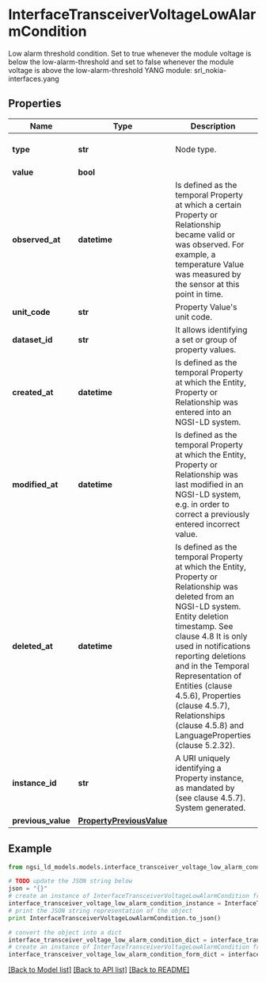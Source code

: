 # InterfaceTransceiverVoltageLowAlarmCondition

Low alarm threshold condition.  Set to true whenever the module voltage is below the low-alarm-threshold and set to false whenever the module voltage is above the low-alarm-threshold  YANG module: srl_nokia-interfaces.yang 

## Properties

Name | Type | Description | Notes
------------ | ------------- | ------------- | -------------
**type** | **str** | Node type.  | [optional] [default to 'Property']
**value** | **bool** |  | 
**observed_at** | **datetime** | Is defined as the temporal Property at which a certain Property or Relationship became valid or was observed. For example, a temperature Value was measured by the sensor at this point in time.  | [optional] 
**unit_code** | **str** | Property Value&#39;s unit code.  | [optional] 
**dataset_id** | **str** | It allows identifying a set or group of property values.  | [optional] 
**created_at** | **datetime** | Is defined as the temporal Property at which the Entity, Property or Relationship was entered into an NGSI-LD system.  | [optional] [readonly] 
**modified_at** | **datetime** | Is defined as the temporal Property at which the Entity, Property or Relationship was last modified in an NGSI-LD system, e.g. in order to correct a previously entered incorrect value.  | [optional] [readonly] 
**deleted_at** | **datetime** | Is defined as the temporal Property at which the Entity, Property or Relationship was deleted from an NGSI-LD system.  Entity deletion timestamp. See clause 4.8 It is only used in notifications reporting deletions and in the Temporal Representation of Entities (clause 4.5.6), Properties (clause 4.5.7), Relationships (clause 4.5.8) and LanguageProperties (clause 5.2.32).  | [optional] [readonly] 
**instance_id** | **str** | A URI uniquely identifying a Property instance, as mandated by (see clause 4.5.7). System generated.  | [optional] [readonly] 
**previous_value** | [**PropertyPreviousValue**](PropertyPreviousValue.md) |  | [optional] 

## Example

```python
from ngsi_ld_models.models.interface_transceiver_voltage_low_alarm_condition import InterfaceTransceiverVoltageLowAlarmCondition

# TODO update the JSON string below
json = "{}"
# create an instance of InterfaceTransceiverVoltageLowAlarmCondition from a JSON string
interface_transceiver_voltage_low_alarm_condition_instance = InterfaceTransceiverVoltageLowAlarmCondition.from_json(json)
# print the JSON string representation of the object
print InterfaceTransceiverVoltageLowAlarmCondition.to_json()

# convert the object into a dict
interface_transceiver_voltage_low_alarm_condition_dict = interface_transceiver_voltage_low_alarm_condition_instance.to_dict()
# create an instance of InterfaceTransceiverVoltageLowAlarmCondition from a dict
interface_transceiver_voltage_low_alarm_condition_form_dict = interface_transceiver_voltage_low_alarm_condition.from_dict(interface_transceiver_voltage_low_alarm_condition_dict)
```
[[Back to Model list]](../README.md#documentation-for-models) [[Back to API list]](../README.md#documentation-for-api-endpoints) [[Back to README]](../README.md)


